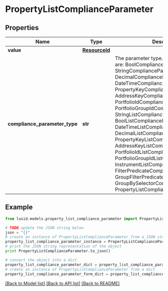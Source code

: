 # PropertyListComplianceParameter


## Properties
Name | Type | Description | Notes
------------ | ------------- | ------------- | -------------
**value** | [**ResourceId**](ResourceId.md) |  | 
**compliance_parameter_type** | **str** | The parameter type. The available values are: BoolComplianceParameter, StringComplianceParameter, DecimalComplianceParameter, DateTimeComplianceParameter, PropertyKeyComplianceParameter, AddressKeyComplianceParameter, PortfolioIdComplianceParameter, PortfolioGroupIdComplianceParameter, StringListComplianceParameter, BoolListComplianceParameter, DateTimeListComplianceParameter, DecimalListComplianceParameter, PropertyKeyListComplianceParameter, AddressKeyListComplianceParameter, PortfolioIdListComplianceParameter, PortfolioGroupIdListComplianceParameter, InstrumentListComplianceParameter, FilterPredicateComplianceParameter, GroupFilterPredicateComplianceParameter, GroupBySelectorComplianceParameter, PropertyListComplianceParameter | 

## Example

```python
from lusid.models.property_list_compliance_parameter import PropertyListComplianceParameter

# TODO update the JSON string below
json = "{}"
# create an instance of PropertyListComplianceParameter from a JSON string
property_list_compliance_parameter_instance = PropertyListComplianceParameter.from_json(json)
# print the JSON string representation of the object
print PropertyListComplianceParameter.to_json()

# convert the object into a dict
property_list_compliance_parameter_dict = property_list_compliance_parameter_instance.to_dict()
# create an instance of PropertyListComplianceParameter from a dict
property_list_compliance_parameter_form_dict = property_list_compliance_parameter.from_dict(property_list_compliance_parameter_dict)
```
[[Back to Model list]](../README.md#documentation-for-models) [[Back to API list]](../README.md#documentation-for-api-endpoints) [[Back to README]](../README.md)


